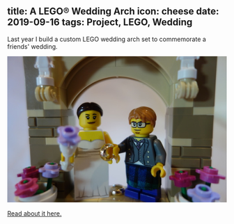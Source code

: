 title: A LEGO® Wedding Arch
icon: cheese
date: 2019-09-16
tags: Project, LEGO, Wedding
----

<!-- begin summary -->

Last year I build a custom LEGO wedding arch set to commemorate a friends' wedding.

![LEGO wedding arch closeup.](../projects/lego/closeup.jpg)

[Read about it here.](../projects/lego-wedding.html)

<!-- end summary -->
